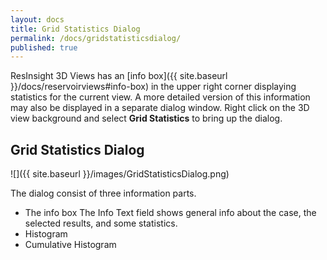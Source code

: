 ```yaml
---
layout: docs
title: Grid Statistics Dialog
permalink: /docs/gridstatisticsdialog/
published: true
---
```


ResInsight 3D Views has an [info box]({{ site.baseurl }}/docs/reservoirviews#info-box) in the upper right corner displaying statistics for the current view. A more detailed version of this information may also be displayed in a separate dialog window. Right click on the 3D view background and select **Grid Statistics** to bring up the dialog.

## Grid Statistics Dialog
![]({{ site.baseurl }}/images/GridStatisticsDialog.png)

The dialog consist of three information parts.
- The info box
  The Info Text field shows general info about the case, the selected results, and some statistics.
- Histogram
- Cumulative Histogram


